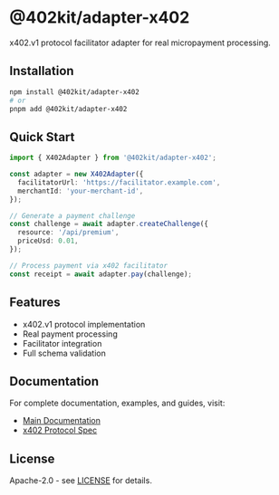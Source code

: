 # @402kit/adapter-x402

x402.v1 protocol facilitator adapter for real micropayment processing.

## Installation

```bash
npm install @402kit/adapter-x402
# or
pnpm add @402kit/adapter-x402
```

## Quick Start

```typescript
import { X402Adapter } from '@402kit/adapter-x402';

const adapter = new X402Adapter({
  facilitatorUrl: 'https://facilitator.example.com',
  merchantId: 'your-merchant-id',
});

// Generate a payment challenge
const challenge = await adapter.createChallenge({
  resource: '/api/premium',
  priceUsd: 0.01,
});

// Process payment via x402 facilitator
const receipt = await adapter.pay(challenge);
```

## Features

- x402.v1 protocol implementation
- Real payment processing
- Facilitator integration
- Full schema validation

## Documentation

For complete documentation, examples, and guides, visit:

- [Main Documentation](https://github.com/402kit/402kit#readme)
- [x402 Protocol Spec](https://github.com/402kit/402kit/tree/main/docs)

## License

Apache-2.0 - see [LICENSE](./LICENSE) for details.
